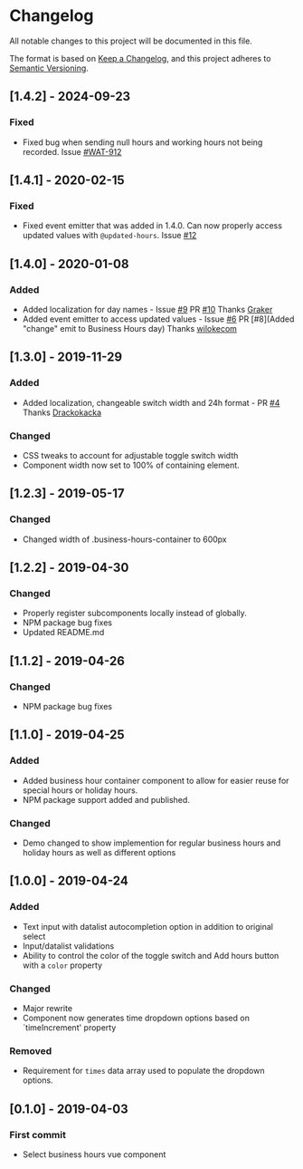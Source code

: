 # Changelog

All notable changes to this project will be documented in this file.

The format is based on [Keep a Changelog](https://keepachangelog.com/en/1.0.0/),
and this project adheres to [Semantic Versioning](https://semver.org/spec/v2.0.0.html).

## [1.4.2] - 2024-09-23

### Fixed

- Fixed bug when sending null hours and working hours not being recorded. Issue [#WAT-912](https://aloware.atlassian.net/browse/WAT-912)  

## [1.4.1] - 2020-02-15

### Fixed

- Fixed event emitter that was added in 1.4.0. Can now properly access updated values with `@updated-hours`. Issue [#12](https://github.com/sbarry50/vue-business-hours/issues/12)

## [1.4.0] - 2020-01-08

### Added

- Added localization for day names - Issue [#9](https://github.com/sbarry50/vue-business-hours/issues/9) PR [#10](https://github.com/sbarry50/vue-business-hours/pull/10) Thanks [Graker](https://github.com/graker)
- Added event emitter to access updated values - Issue [#6](https://github.com/sbarry50/vue-business-hours/issues/6) PR [#8](Added "change" emit to Business Hours day) Thanks [wilokecom](https://github.com/wilokecom)

## [1.3.0] - 2019-11-29

### Added

- Added localization, changeable switch width and 24h format - PR [#4](https://github.com/sbarry50/vue-business-hours/pull/4) Thanks [Drackokacka](https://github.com/Drackokacka)

### Changed

- CSS tweaks to account for adjustable toggle switch width
- Component width now set to 100% of containing element.

## [1.2.3] - 2019-05-17

### Changed

- Changed width of .business-hours-container to 600px

## [1.2.2] - 2019-04-30

### Changed

- Properly register subcomponents locally instead of globally.
- NPM package bug fixes
- Updated README.md

## [1.1.2] - 2019-04-26

### Changed

- NPM package bug fixes

## [1.1.0] - 2019-04-25

### Added

- Added business hour container component to allow for easier reuse for special hours or holiday hours.
- NPM package support added and published.

### Changed

- Demo changed to show implemention for regular business hours and holiday hours as well as different options

## [1.0.0] - 2019-04-24

### Added

- Text input with datalist autocompletion option in addition to original select
- Input/datalist validations
- Ability to control the color of the toggle switch and Add hours button with a `color` property

### Changed

- Major rewrite
- Component now generates time dropdown options based on `timeIncrement' property

### Removed

- Requirement for `times` data array used to populate the dropdown options.

## [0.1.0] - 2019-04-03

### First commit

- Select business hours vue component
